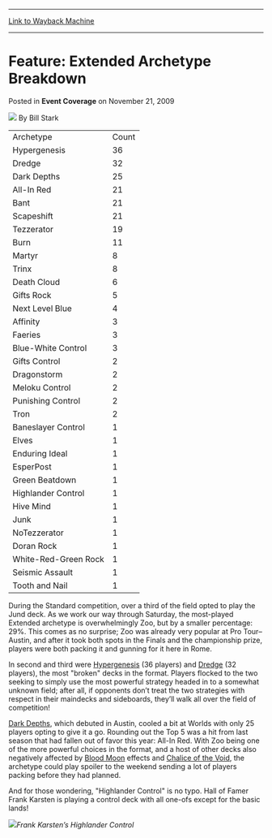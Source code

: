 
---
[Link to Wayback Machine](https://web.archive.org/web/20200812132541/https://magic.wizards.com/en/articles/archive/event-coverage/feature-extended-archetype-breakdown-2009-11-21)

[_metadata_:author]:- "Bill Stark"
[_metadata_:description]:- "ArchetypeCount  Hypergenesis36  Dredge32  Dark Depths25  All-In Red21  Bant21"
[_metadata_:generator]:- "Drupal 7 (http://drupal.org)"
[_metadata_:node]:- "518576"
[_metadata_:publish_date]:- "2009-11-21"
[_metadata_:source]:- "div-main-content"
[_metadata_:title]:- "Feature: Extended Archetype Breakdown"
[_metadata_:wayback_capture_timestamp]:- "2020-08-12 13:25:41"
[_metadata_:wayback_raw_url]:- "https://web.archive.org/web/20200812132541id_/https://magic.wizards.com/en/articles/archive/event-coverage/feature-extended-archetype-breakdown-2009-11-21"
[_metadata_:wayback_url]:- "https://magic.wizards.com/en/articles/archive/event-coverage/feature-extended-archetype-breakdown-2009-11-21"
---


Feature: Extended Archetype Breakdown
=====================================



 Posted in **Event Coverage**
 on November 21, 2009 






![](https://media.magic.wizards.com/styles/auth_small/public/images/person/authorpic_BillStark.jpg)
By Bill Stark













|  |  |
| --- | --- |
| Archetype | Count |
| Hypergenesis | 36 |
| Dredge | 32 |
| Dark Depths | 25 |
| All-In Red | 21 |
| Bant | 21 |
| Scapeshift | 21 |
| Tezzerator | 19 |
| Burn | 11 |
| Martyr | 8 |
| Trinx | 8 |
| Death Cloud | 6 |
| Gifts Rock | 5 |
| Next Level Blue | 4 |
| Affinity | 3 |
| Faeries | 3 |
| Blue-White Control | 3 |
| Gifts Control | 2 |
| Dragonstorm | 2 |
| Meloku Control | 2 |
| Punishing Control | 2 |
| Tron | 2 |
| Baneslayer Control | 1 |
| Elves | 1 |
| Enduring Ideal | 1 |
| EsperPost | 1 |
| Green Beatdown | 1 |
| Highlander Control | 1 |
| Hive Mind | 1 |
| Junk | 1 |
| NoTezzerator | 1 |
| Doran Rock | 1 |
| White-Red-Green Rock | 1 |
| Seismic Assault | 1 |
| Tooth and Nail | 1 |

During the Standard competition, over a third of the field opted to play the Jund deck. As we work our way through Saturday, the most-played Extended archetype is overwhelmingly Zoo, but by a smaller percentage: 29%. This comes as no surprise; Zoo was already very popular at Pro Tour–Austin, and after it took both spots in the Finals and the championship prize, players were both packing it and gunning for it here in Rome.


In second and third were [Hypergenesis](http://gatherer.wizards.com/Pages/Card/Details.aspx?name=Hypergenesis) (36 players) and [Dredge](http://gatherer.wizards.com/Pages/Card/Details.aspx?name=Dredge) (32 players), the most "broken" decks in the format. Players flocked to the two seeking to simply use the most powerful strategy headed in to a somewhat unknown field; after all, if opponents don’t treat the two strategies with respect in their maindecks and sideboards, they’ll walk all over the field of competition!


[Dark Depths](http://gatherer.wizards.com/Pages/Card/Details.aspx?name=Dark+Depths), which debuted in Austin, cooled a bit at Worlds with only 25 players opting to give it a go. Rounding out the Top 5 was a hit from last season that had fallen out of favor this year: All-In Red. With Zoo being one of the more powerful choices in the format, and a host of other decks also negatively affected by [Blood Moon](http://gatherer.wizards.com/Pages/Card/Details.aspx?name=Blood+Moon) effects and [Chalice of the Void](http://gatherer.wizards.com/Pages/Card/Details.aspx?name=Chalice+of+the+Void), the archetype could play spoiler to the weekend sending a lot of players packing before they had planned.


And for those wondering, "Highlander Control" is no typo. Hall of Famer Frank Karsten is playing a control deck with all one-ofs except for the basic lands!


![](https://media.magic.wizards.com/image_legacy_migration/mtg/images/daily/events/worlds09/karsten2.jpg)*Frank Karsten’s Highlander Control*  






